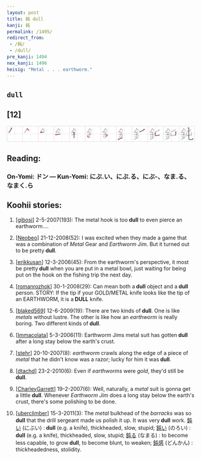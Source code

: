 ```yaml
---
layout: post
title: 鈍 dull
kanji: 鈍
permalink: /1495/
redirect_from:
 - /鈍/
 - /dull/
pre_kanji: 1494
nex_kanji: 1496
heisig: "Metal . . . earthworm."
---
```


## `dull`

## [12]

<div class="stroke"><img src="../images/E9888D.png" /></div>

## Reading:

### On-Yomi: ドン &mdash; Kun-Yomi: にぶ.い、にぶ.る、にぶ-、なま.る、なまく.ら

## Koohii stories:

1) [<a href="http://kanji.koohii.com/profile/gibosi">gibosi</a>] 2-5-2007(193): The metal hook is too<strong> dull</strong> to even pierce an earthworm.... 

2) [<a href="http://kanji.koohii.com/profile/Neobeo">Neobeo</a>] 21-12-2008(52): I was excited when they made a game that was a combination of <em>Metal</em> Gear and <em>Earthworm</em> Jim. But it turned out to be pretty<strong> dull</strong>. 

3) [<a href="http://kanji.koohii.com/profile/erikkusan">erikkusan</a>] 12-3-2006(45): From the earthworm&#039;s perspective, it most be pretty<strong> dull</strong> when you are put in a metal bowl, just waiting for being put on the hook on the fishing trip the next day. 

4) [<a href="http://kanji.koohii.com/profile/romanrozhok">romanrozhok</a>] 30-1-2008(29): Can mean both a<strong> dull</strong> object and a<strong> dull</strong> person. STORY: If the tip if your GOLD/METAL knife looks like the tip of an EARTHWORM, it is a<strong> DULL</strong> knife. 

5) [<a href="http://kanji.koohii.com/profile/blaked569">blaked569</a>] 12-6-2009(19): There are two kinds of<strong> dull</strong>. One is like <em>metals</em> without lustre. The other is like how an <em>earthworm</em> is really boring. Two different kinds of<strong> dull</strong>. 

6) [<a href="http://kanji.koohii.com/profile/Immacolata">Immacolata</a>] 5-3-2006(11): Earthworm Jims metal suit has gotten<strong> dull</strong> after a long stay below the earth&#039;s crust. 

7) [<a href="http://kanji.koohii.com/profile/stehr">stehr</a>] 20-10-2007(8): <em>earthworm</em> crawls along the edge of a piece of <em>metal</em> that he didn&#039;t know was a razor; lucky for him it was<strong> dull</strong>. 

8) [<a href="http://kanji.koohii.com/profile/dtachd">dtachd</a>] 23-2-2010(6): Even if <em>earthworms</em> were <em>gold</em>, they&#039;d still be<strong> dull</strong>. 

9) [<a href="http://kanji.koohii.com/profile/CharleyGarrett">CharleyGarrett</a>] 19-2-2007(6): Well, naturally, a <em>metal</em> suit is gonna get a little <strong>dull</strong>. Whenever <em>Earthworm Jim</em> does a long stay below the earth&#039;s crust, there&#039;s some polishing to be done. 

10) [<a href="http://kanji.koohii.com/profile/uberclimber">uberclimber</a>] 15-3-2011(3): The <em>metal</em> bulkhead of the <em>barracks</em> was so<strong> dull</strong> that the drill sergeant made us polish it up. It was very<strong> dull</strong> work.   <a href="http://jisho.org/kanji/details/鈍い">鈍い</a>   (にぶい) :<strong> dull</strong> (e.g. a knife), thickheaded, slow, stupid;   <a href="http://jisho.org/kanji/details/鈍い">鈍い</a>   (のろい) :<strong> dull</strong> (e.g. a knife), thickheaded, slow, stupid;   <a href="http://jisho.org/kanji/details/鈍る">鈍る</a>   (なまる) : to become less capable, to grow<strong> dull</strong>, to become blunt, to weaken;   <a href="http://jisho.org/kanji/details/鈍感">鈍感</a>   (どんかん) : thickheadedness, stolidity. 

